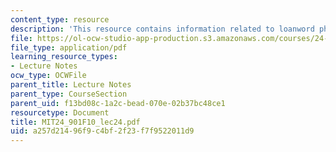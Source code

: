 ```yaml
---
content_type: resource
description: 'This resource contains information related to loanword phonology. '
file: https://ol-ocw-studio-app-production.s3.amazonaws.com/courses/24-901-language-and-its-structure-i-phonology-fall-2010/a257d21496f9c4bf2f23f7f9522011d9_MIT24_901F10_lec24.pdf
file_type: application/pdf
learning_resource_types:
- Lecture Notes
ocw_type: OCWFile
parent_title: Lecture Notes
parent_type: CourseSection
parent_uid: f13bd08c-1a2c-bead-070e-02b37bc48ce1
resourcetype: Document
title: MIT24_901F10_lec24.pdf
uid: a257d214-96f9-c4bf-2f23-f7f9522011d9
---
```

